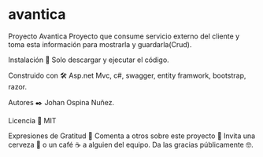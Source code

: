 # avantica
Proyecto Avantica
Proyecto que consume servicio externo del cliente y toma esta información para mostrarla y guardarla(Crud).

Instalación 🔧
Solo descargar y ejecutar el código.

Construido con 🛠️
Asp.net Mvc, c#, swagger, entity framwork, bootstrap, razor.

Autores ✒️
Johan Ospina Nuñez.

Licencia 📄
MIT

Expresiones de Gratitud 🎁
Comenta a otros sobre este proyecto 📢
Invita una cerveza 🍺 o un café ☕ a alguien del equipo.
Da las gracias públicamente 🤓.
